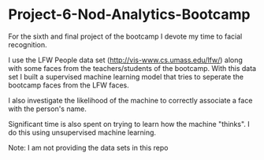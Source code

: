 # Project-6-Nod-Analytics-Bootcamp
For the sixth and final project of the bootcamp I devote my time to facial recognition.

I use the LFW People data set (http://vis-www.cs.umass.edu/lfw/) along with some faces from the teachers/students of the bootcamp. With this data set I built a supervised machine learning model that tries to seperate the bootcamp faces from the LFW faces.

I also investigate the likelihood of the machine to correctly associate a face with the person's name.

Significant time is also spent on trying to learn how the machine "thinks". I do this using unsupervised machine learning.

Note: I am not providing the data sets in this repo
